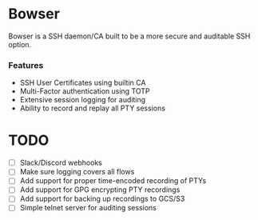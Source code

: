 # Bowser
Bowser is a SSH daemon/CA built to be a more secure and auditable SSH option.

### Features

- SSH User Certificates using builtin CA
- Multi-Factor authentication using TOTP
- Extensive session logging for auditing
- Ability to record and replay all PTY sessions


# TODO
- [ ] Slack/Discord webhooks
- [ ] Make sure logging covers all flows
- [ ] Add support for proper time-encoded recording of PTYs
- [ ] Add support for GPG encrypting PTY recordings
- [ ] Add support for backing up recordings to GCS/S3
- [ ] Simple telnet server for auditing sessions
